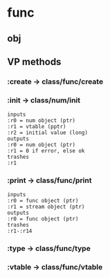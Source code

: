 # func

## obj

## VP methods

### :create -> class/func/create

### :init -> class/num/init

```code
inputs
:r0 = num object (ptr)
:r1 = vtable (pptr)
:r2 = initial value (long)
outputs
:r0 = num object (ptr)
:r1 = 0 if error, else ok
trashes
:r1
```

### :print -> class/func/print

```code
inputs
:r0 = func object (ptr)
:r1 = stream object (ptr)
outputs
:r0 = func object (ptr)
trashes
:r1-:r14
```

### :type -> class/func/type

### :vtable -> class/func/vtable

